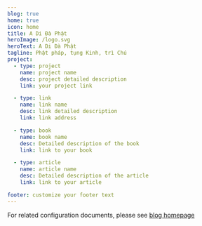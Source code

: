 ```yaml
---
blog: true
home: true
icon: home
title: A Di Đà Phật
heroImage: /logo.svg
heroText: A Di Đà Phật
tagline: Phật pháp, tụng Kinh, trì Chú
project:
  - type: project
    name: project name
    desc: project detailed description
    link: your project link

  - type: link
    name: link name
    desc: link detailed description
    link: link address

  - type: book
    name: book name
    desc: Detailed description of the book
    link: link to your book

  - type: article
    name: article name
    desc: Detailed description of the article
    link: link to your article

footer: customize your footer text
---
```


For related configuration documents, please see [blog homepage](https://vuepress-theme.mrhope.site/guide/layout/blog/)
